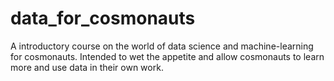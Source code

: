 # data_for_cosmonauts
A introductory course on the world of data science and machine-learning for cosmonauts. Intended to wet the appetite and allow cosmonauts to learn more and use data in their own work. 
